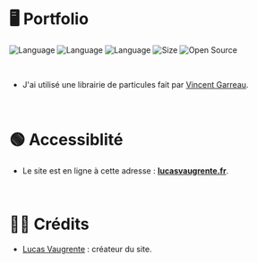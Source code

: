 # 🖥️ Portfolio

![Language](https://img.shields.io/badge/Language-HTML-ff993f)
![Language](https://img.shields.io/badge/Language-CSS-3fb8ff)
![Language](https://img.shields.io/badge/Language-JavaScript-ffcc14)
![Size](https://img.shields.io/badge/Size-334Mo-f12222)
![Open Source](https://badges.frapsoft.com/os/v2/open-source.svg?v=103)

<br/>

* J'ai utilisé une librairie de particules fait par [Vincent Garreau](https://github.com/VincentGarreau "Compte GitHub de Vincent Garreau").

<br/>

# 🟢 Accessiblité

* Le site est en ligne à cette adresse : **[lucasvaugrente.fr](https://www.lucasvaugrente.fr/)**.

<br/>

# 🙎‍♂️ Crédits
* [Lucas Vaugrente](https://github.com/Luvey35 "Mon compte GitHub") : créateur du site.